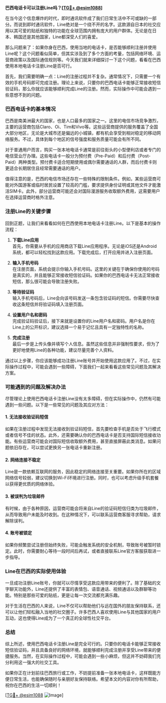 **巴西电话卡可以注册Line吗？[[TG💪+ @esim1088](https://t.me/s/esim1088)]**

在当今这个信息爆炸的时代，即时通讯软件成了我们日常生活中不可或缺的一部分。而说到即时通讯软件，Line绝对是一个绕不开的名字。这款源自日本的社交应用以其可爱的贴纸和独特的功能在全球范围内拥有庞大的用户群体。无论是在日本、韩国还是其他国家，Line都深受人们的喜爱。

那么问题来了：如果你身在巴西，使用当地的电话卡，是否能够顺利注册并使用Line呢？这个问题看似简单，但其实涉及到了多个方面的考量，包括网络环境、运营商政策以及国际通信规则等。今天我们就来详细探讨一下这个问题，看看在巴西使用本地电话卡注册Line是否可行。

首先，我们需要明确一点：Line的注册过程并不复杂。通常情况下，只需要一个有效的手机号码即可完成注册。理论上来说，只要你的巴西电话卡能够正常接收短信验证码，那么你就应该能够顺利完成Line的注册。然而，实际操作中可能会遇到一些意想不到的问题。

### 巴西电话卡的基本情况

巴西是南美洲最大的国家，也是人口最多的国家之一。这里的电信市场竞争激烈，主要的运营商包括Claro、Oi、Tim和Vivo等。这些运营商提供的服务覆盖了全国大部分地区，无论是大城市还是偏远的小城镇，都有机会享受到相对稳定的移动网络服务。不过，具体到每个地区的信号强度和服务质量可能会有所不同。

对于普通用户而言，购买一张本地电话卡通常是前往街头的小型便利店或者专门的电信营业厅办理。这些电话卡一般分为预付费（Pre-Paid）和后付费（Post-Paid）两种类型。预付费卡适合短期使用或偶尔需要通话的人群，而后付费卡则更适合长期居住且经常需要通话的用户。

值得注意的是，巴西的电信市场还存在一些特殊的限制条件。例如，某些运营商可能对外国游客或临时居民设置了较高的门槛，要求提供身份证明或其他文件才能激活SIM卡。此外，部分运营商可能还会对国际漫游服务收取额外费用，这需要用户在选择运营商时格外注意。

### 注册Line的关键步骤

回到正题，让我们来看看如何在巴西使用本地电话卡注册Line。以下是基本的操作流程：

1. **下载Line应用**  
   首先，你需要从手机的应用商店下载Line应用程序。无论是iOS还是Android系统，都可以轻松找到这款应用。下载完成后，打开应用并进入注册页面。

2. **输入手机号码**  
   在注册页面，系统会提示你输入手机号码。这里的关键在于确保你使用的号码是真实的，并且能够正常接收短信验证码。如果你的巴西电话卡无法正常接收短信，那么很可能会导致注册失败。

3. **等待验证码**  
   输入手机号码后，Line会向该号码发送一条包含验证码的短信。你需要尽快查收这条短信并将验证码填入注册页面。

4. **设置用户名和密码**  
   完成验证码验证后，接下来就是设置你的Line用户名和密码。用户名是你在Line上的公开标识，建议选择一个易于记忆且具有一定独特性的名称。

5. **完成注册**  
   最后一步是上传头像并填写个人信息。虽然这些信息并非强制性要求，但为了更好地使用Line的各种功能，建议尽量完善个人资料。

通过以上步骤，你应该能够成功注册Line账号并开始使用这款应用了。不过，在实际操作过程中，可能会遇到一些障碍，下面我们一起来看看这些常见问题及其解决方案。

### 可能遇到的问题及解决办法

尽管理论上使用巴西电话卡注册Line没有太多障碍，但在实际操作中，仍然有可能遇到一些问题。以下是一些常见的问题及其应对方法：

#### 1. 无法接收验证码短信
如果在注册过程中发现无法接收到验证码短信，首先要检查手机是否处于飞行模式或者信号不佳的状态。此外，还需要确认你的巴西电话卡是否支持国际短信接收功能。有些运营商可能会对国际短信收取额外费用，甚至直接屏蔽此类消息。如果问题依旧存在，可以尝试更换另一张电话卡重新注册。

#### 2. 网络连接不稳定
Line是一款依赖互联网的服务，因此稳定的网络连接至关重要。如果你所在的区域网络信号较弱，建议切换到Wi-Fi环境进行注册。同时，也可以考虑升级手机套餐以获得更优质的网络体验。

#### 3. 被误判为垃圾邮件
有时候，由于各种原因，运营商可能会将来自Line的验证码短信归类为垃圾邮件，从而导致用户未能及时收到。在这种情况下，可以联系运营商客服寻求帮助，请求解除误判。

#### 4. 账号被锁定
如果你频繁尝试注册但始终失败，可能会触发系统的安全机制，导致账号被暂时锁定。此时，你需要耐心等待一段时间后再试，或者直接联系Line官方客服获取进一步指导。

### Line在巴西的实际使用体验

一旦成功注册Line账号，你就可以尽情享受这款应用带来的便利了。除了基础的文字聊天功能外，Line还提供了丰富的表情包、语音通话、视频通话以及群聊等功能。特别是那些可爱的贴纸，更是让每一次交流都充满乐趣。

对于生活在巴西的人来说，Line不仅可以帮助他们与远在国外的朋友保持联系，还可以让他们轻松融入当地的社交圈子。许多巴西人喜欢使用Line与其他国家的用户互动，这也使得Line成为了一个真正的全球性社交平台。

### 总结

综上所述，使用巴西电话卡注册Line是完全可行的。只要你的电话卡能够正常接收短信验证码，并且具备良好的网络环境，就能够顺利完成注册并享受Line带来的便捷服务。当然，在实际操作过程中，可能会遇到一些小麻烦，但这并不妨碍我们充分利用这一强大的社交工具。

如果你正在计划前往巴西旅行或工作，不妨提前准备一张本地电话卡，这样既能方便日常生活，也能确保随时与亲朋好友保持联络。希望本文的内容对你有所帮助，祝你在巴西的生活一切顺利！

[[TG💪+ @esim1088](https://t.me/s/esim1088) ![Image](https://i.postimg.cc/4NQfJmqS/Snipaste-2025-05-13-00-14-12.png)]